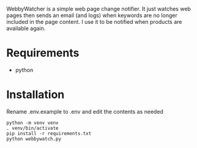 WebbyWatcher is a simple web page change notifier.  It just watches web pages then sends an email (and logs) 
when keywords are no longer included in the page content.  I use it to be notified when products are available again.

# Requirements

* python

# Installation

Rename .env.example to .env and edit the contents as needed

```
python -m venv venv
. venv/bin/activate
pip install -r requirements.txt
python webbywatch.py
```


